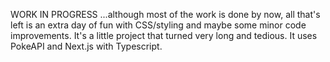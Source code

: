 WORK IN PROGRESS
...although most of the work is done by now, all that's left is an extra day of fun with CSS/styling and maybe some minor code improvements. It's a little project that turned very long and tedious. It uses PokeAPI and Next.js with Typescript.  
